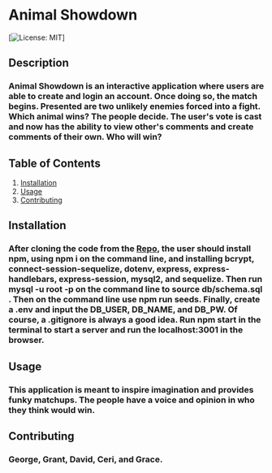 # Animal Showdown

[![License: MIT](https://img.shields.io/badge/License-MIT-yellow.svg)]

## Description

### Animal Showdown is an interactive application where users are able to create and login an account. Once doing so, the match begins. Presented are two unlikely enemies forced into a fight. Which animal wins? The people decide. The user's vote is cast and now has the ability to view other's comments and create comments of their own. Who will win?

## Table of Contents

1. [Installation](#installation)
2. [Usage](#usage)
3. [Contributing](#contributing)

## Installation <a id="installation"></a>

### After cloning the code from the [Repo](https://github.com/gstockha/group-project-ii/pull/31), the user should install npm, using npm i on the command line, and installing bcrypt, connect-session-sequelize, dotenv, express, express-handlebars, express-session, mysql2, and sequelize. Then run mysql -u root -p on the command line to source db/schema.sql . Then on the command line use npm run seeds. Finally, create a .env and input the DB_USER, DB_NAME, and DB_PW. Of course, a .gitignore is always a good idea. Run npm start in the terminal to start a server and run the localhost:3001 in the browser.

## Usage <a id="usage"></a>

### This application is meant to inspire imagination and provides funky matchups. The people have a voice and opinion in who they think would win.

## Contributing <a id="contributing"></a>

### George, Grant, David, Ceri, and Grace.
